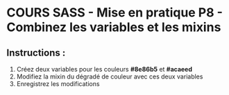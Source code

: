 # COURS SASS - Mise en pratique P8 - Combinez les variables et les mixins

## Instructions :

1. Créez deux variables pour les couleurs **#8e86b5** et **#acaeed**
2. Modifiez la mixin du dégradé de couleur avec ces deux variables
3. Enregistrez les modifications